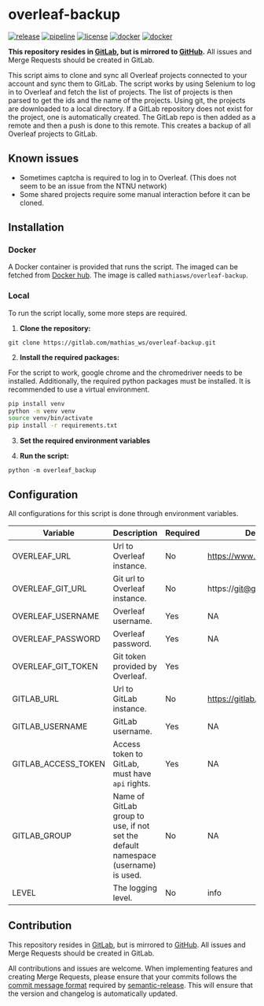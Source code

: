 # overleaf-backup

[![release](https://gitlab.com/mathias_ws/overleaf-backup/-/badges/release.svg?order_by=release_at)](https://gitlab.com/mathias_ws/overleaf-backup/-/releases)
[![pipeline](https://gitlab.com/mathias_ws/overleaf-backup/-/badges/main/pipeline.svg)](https://gitlab.com/mathias_ws/overleaf-backup/-/pipelines)
[![license](https://img.shields.io/badge/license-MIT-blue.svg)](https://gitlab.com/mathias_ws/overleaf-backup/-/blob/main/LICENSE)
[![docker](https://img.shields.io/docker/pulls/mathiasws/overleaf-backup)](https://hub.docker.com/r/mathiasws/overleaf-backup)
[![docker](https://img.shields.io/docker/image-size/mathiasws/overleaf-backup)](https://hub.docker.com/r/mathiasws/overleaf-backup)

**This repository resides in [GitLab](https://gitlab.com/mathias_ws/overleaf-backup), but is mirrored to [GitHub](https://github.com/mathias-ws/overleaf-backup).**
All issues and Merge Requests should be created in GitLab.

This script aims to clone and sync all Overleaf projects connected to your account and sync them to GitLab.
The script works by using Selenium to log in to Overleaf and fetch the list of projects. The list of
projects is then parsed to get the ids and the name of the projects. Using git, the projects
are downloaded to a local directory. If a GitLab repository does not exist for the project,
one is automatically created. The GitLab repo is then added as a remote and then a push is done to this remote.
This creates a backup of all Overleaf projects to GitLab.

## Known issues

- Sometimes captcha is required to log in to Overleaf. (This does not seem to be an issue from the NTNU network)
- Some shared projects require some manual interaction before it can be cloned.

## Installation

### Docker

A Docker container is provided that runs the script. The imaged can be fetched from [Docker hub](https://hub.docker.com/repository/docker/mathiasws/overleaf-backup).
The image is called `mathiasws/overleaf-backup`.

### Local

To run the script locally, some more steps are required.

1. **Clone the repository:**

`git clone https://gitlab.com/mathias_ws/overleaf-backup.git`

2. **Install the required packages:**

For the script to work, google chrome and the chromedriver needs to be installed.
Additionally, the required python packages must be installed. It is recommended to use a virtual environment.

```bash
pip install venv
python -m venv venv
source venv/bin/activate
pip install -r requirements.txt
```

3. **Set the required environment variables**

4. **Run the script:**

`python -m overleaf_backup`

## Configuration

All configurations for this script is done through environment variables.

| Variable            | Description                                                                       | Required | Default                      |
| ------------------- | --------------------------------------------------------------------------------- | -------- | ---------------------------- |
| OVERLEAF_URL        | Url to Overleaf instance.                                                         | No       | https://www.overleaf.com     |
| OVERLEAF_GIT_URL    | Git url to Overleaf instance.                                                     | No       | https://git@git.overleaf.com |
| OVERLEAF_USERNAME   | Overleaf username.                                                                | Yes      | NA                           |
| OVERLEAF_PASSWORD   | Overleaf password.                                                                | Yes      | NA                           |
| OVERLEAF_GIT_TOKEN  | Git token provided by Overleaf.                                                   | Yes      |                              |
| GITLAB_URL          | Url to GitLab instance.                                                           | No       | https://gitlab.com           |
| GITLAB_USERNAME     | GitLab username.                                                                  | Yes      | NA                           |
| GITLAB_ACCESS_TOKEN | Access token to GitLab, must have `api` rights.                                   | Yes      | NA                           |
| GITLAB_GROUP        | Name of GitLab group to use, if not set the default namespace (username) is used. | No       | NA                           |
| LEVEL               | The logging level.                                                                | No       | info                         |

## Contribution

This repository resides in [GitLab](https://gitlab.com/mathias_ws/overleaf-backup), but is mirrored to [GitHub](https://github.com/mathias-ws/overleaf-backup).
All issues and Merge Requests should be created in GitLab.

All contributions and issues are welcome.
When implementing features and creating Merge Requests, please ensure that
your commits follows the [commit message format](https://semantic-release.gitbook.io/semantic-release#commit-message-format)
required by [semantic-release](https://semantic-release.gitbook.io/semantic-release/).
This will ensure that the version and changelog is automatically updated.
